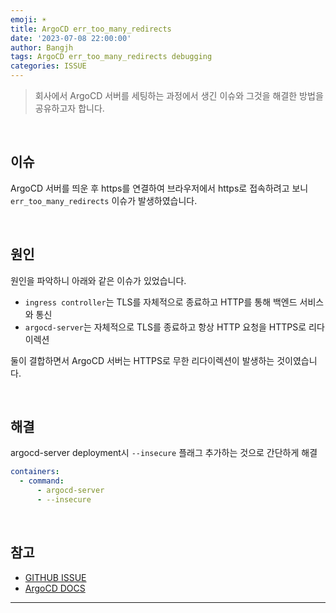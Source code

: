 ```yaml
---
emoji: ☀️
title: ArgoCD err_too_many_redirects
date: '2023-07-08 22:00:00'
author: Bangjh
tags: ArgoCD err_too_many_redirects debugging
categories: ISSUE
---
```


> 회사에서 ArgoCD 서버를 세팅하는 과정에서 생긴 이슈와 그것을 해결한 방법을 공유하고자 합니다.

<br >

## 이슈

ArgoCD 서버를 띄운 후 https를 연결하여 브라우저에서 https로 접속하려고 보니 `err_too_many_redirects` 이슈가 발생하였습니다.

<br >

## 원인

원인을 파악하니 아래와 같은 이슈가 있었습니다.

- `ingress controller`는 TLS를 자체적으로 종료하고 HTTP를 통해 백엔드 서비스와 통신
- `argocd-server`는 자체적으로 TLS를 종료하고 항상 HTTP 요청을 HTTPS로 리다이렉션

둘이 결합하면서 ArgoCD 서버는 HTTPS로 무한 리다이렉션이 발생하는 것이였습니다.

<br >

## 해결

argocd-server deployment시 `--insecure` 플래그 추가하는 것으로 간단하게 해결

```yaml
containers:
  - command:
      - argocd-server
      - --insecure
```

<br >

## 참고

- [GITHUB ISSUE](https://github.com/argoproj/argo-cd/issues/2953)
- [ArgoCD DOCS](https://argo-cd.readthedocs.io/en/stable/operator-manual/ingress/#option-2-multiple-ingress-objects-and-hosts)

---

```toc

```
